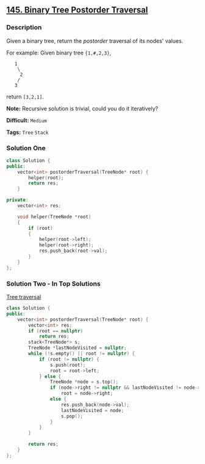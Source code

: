 ## [145. Binary Tree Postorder Traversal](https://leetcode.com/problems/binary-tree-postorder-traversal/description/)

### Description

Given a binary tree, return the _postorder_ traversal of its nodes' values.

For example:
Given binary tree `{1,#,2,3}`,

```
   1
    \
     2
    /
   3

```

return `[3,2,1]`.

**Note:** Recursive solution is trivial, could you do it iteratively?

**Difficult:** `Medium`

**Tags:** `Tree` `Stack`

### Solution One

```c++
class Solution {
public:
    vector<int> postorderTraversal(TreeNode* root) {
        helper(root);
        return res;
    }

private:
    vector<int> res;

    void helper(TreeNode *root)
    {
        if (root)
        {
            helper(root->left);
            helper(root->right);
            res.push_back(root->val);
        }
    }
};
```

### Solution Two - In Top Solutions

[Tree traversal](https://en.wikipedia.org/wiki/Tree_traversal#Post-order)

```c++
class Solution {
public:
    vector<int> postorderTraversal(TreeNode* root) {
        vector<int> res;
        if (root == nullptr)
            return res;
        stack<TreeNode*> s;
        TreeNode *lastNodeVisited = nullptr;
        while (!s.empty() || root != nullptr) {
            if (root != nullptr) {
                s.push(root);
                root = root->left;
            } else {
                TreeNode *node = s.top();
                if (node->right != nullptr && lastNodeVisited != node->right)
                    root = node->right;
                else {
                    res.push_back(node->val);
                    lastNodeVisited = node;
                    s.pop();
                }
            }
        }

        return res;
    }
};
```
